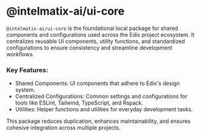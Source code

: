 # @intelmatix-ai/ui-core

`@intelmatix-ai/ui-core` is the foundational local package for shared components and configurations used across the Edix project ecosystem. It centralizes reusable UI components, utility functions, and standardized configurations to ensure consistency and streamline development workflows.

### Key Features:

- Shared Components: UI components that adhere to Edix's design system.
- Centralized Configurations: Common settings and configurations for tools like ESLint, Tailwind, TypeScript, and Rspack.
- Utilities: Helper functions and utilities for everyday development tasks.

This package reduces duplication, enhances maintainability, and ensures cohesive integration across multiple projects.
